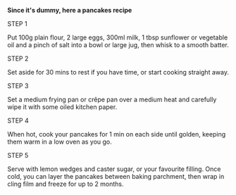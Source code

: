 **Since it's dummy, here a pancakes recipe**

STEP 1

Put 100g plain flour, 2 large eggs, 300ml milk, 1 tbsp sunflower or vegetable
oil and a pinch of salt into a bowl or large jug, then whisk to a smooth batter.

STEP 2

Set aside for 30 mins to rest if you have time, or start cooking straight away.

STEP 3

Set a medium frying pan or crêpe pan over a medium heat and carefully wipe it
with some oiled kitchen paper.

STEP 4

When hot, cook your pancakes for 1 min on each side until golden, keeping them
warm in a low oven as you go.

STEP 5

Serve with lemon wedges and caster sugar, or your favourite filling. Once cold,
you can layer the pancakes between baking parchment, then wrap in cling film and
freeze for up to 2 months.
